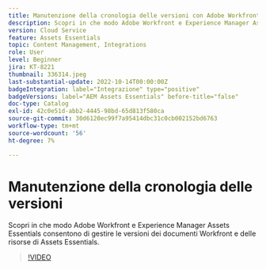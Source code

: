 ```yaml
---
title: Manutenzione della cronologia delle versioni con Adobe Workfront ed Assets Essentials
description: Scopri in che modo Adobe Workfront e Experience Manager Assets Essentials consentono di gestire le versioni dei documenti Workfront e delle risorse di Assets Essentials.
version: Cloud Service
feature: Assets Essentials
topic: Content Management, Integrations
role: User
level: Beginner
jira: KT-8221
thumbnail: 336314.jpeg
last-substantial-update: 2022-10-14T00:00:00Z
badgeIntegration: label="Integrazione" type="positive"
badgeVersions: label="AEM Assets Essentials" before-title="false"
doc-type: Catalog
exl-id: 42c0e51d-abb2-4445-98bd-65d813f580ca
source-git-commit: 30d6120ec99f7a95414dbc31c0cb002152bd6763
workflow-type: tm+mt
source-wordcount: '56'
ht-degree: 7%

---
```


# Manutenzione della cronologia delle versioni

Scopri in che modo Adobe Workfront e Experience Manager Assets Essentials consentono di gestire le versioni dei documenti Workfront e delle risorse di Assets Essentials.

>[!VIDEO](https://video.tv.adobe.com/v/336314?quality=12&learn=on)
